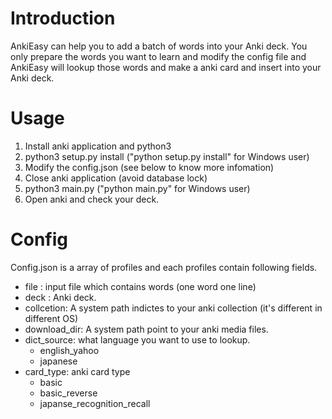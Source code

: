 Introduction
============
AnkiEasy can help you to add a batch of words into your Anki deck.
You only prepare the words you want to learn and modify the config file and AnkiEasy will lookup those words and make a anki card and insert into your Anki deck.


Usage
=====
1. Install anki application and python3
2. python3 setup.py install ("python setup.py install" for Windows user)
3. Modify the config.json (see below to know more infomation)
4. Close anki application (avoid database lock)
5. python3 main.py ("python main.py" for Windows user)
6. Open anki and check your deck.

Config
======
Config.json is a array of profiles and each profiles contain following fields.
- file : input file which contains words (one word one line)
- deck : Anki deck.
- collcetion: A system path indictes to your anki collection (it's different in different OS)
- download_dir: A system path point to your anki media files.
- dict_source: what language you want to use to lookup.
	- english_yahoo
	- japanese
- card_type: anki card type
	- basic
	- basic_reverse
	- japanse_recognition_recall
